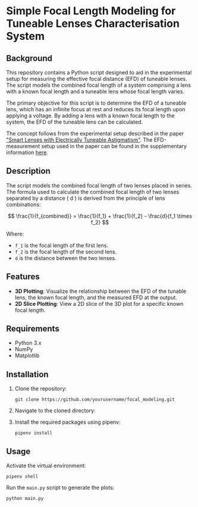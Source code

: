 # Simple Focal Length Modeling for Tuneable Lenses Characterisation System

## Background

This repository contains a Python script designed to aid in the experimental setup for measuring the effective focal distance (EFD) of tuneable lenses. The script models the combined focal length of a system comprising a lens with a known focal length and a tuneable lens whose focal length varies.

The primary objective for this script is to determine the EFD of a tuneable lens, which has an infinite focus at rest and reduces its focal length upon applying a voltage. By adding a lens with a known focal length to the system, the EFD of the tuneable lens can be calculated.

The concept follows from the experimental setup described in the paper ["Smart Lenses with Electrically Tuneable Astigmatism"](https://www.nature.com/articles/s41598-019-52168-8). The EFD-measurement setup used in the paper can be found in the supplementary information [here](https://static-content.springer.com/esm/art%3A10.1038%2Fs41598-019-52168-8/MediaObjects/41598_2019_52168_MOESM1_ESM.pdf).

## Description

The script models the combined focal length of two lenses placed in series. The formula used to calculate the combined focal length of two lenses separated by a distance \( d \) is derived from the principle of lens combinations:

$$
\frac{1}{f_{combined}} = \frac{1}{f_1} + \frac{1}{f_2} - \frac{d}{f_1 \times f_2}
$$

Where:
- `f_1` is the focal length of the first lens.
- `f_2` is the focal length of the second lens.
- `d` is the distance between the two lenses.


## Features

- **3D Plotting**: Visualize the relationship between the EFD of the tunable lens, the known focal length, and the measured EFD at the output.
- **2D Slice Plotting**: View a 2D slice of the 3D plot for a specific known focal length.

## Requirements

- Python 3.x
- NumPy
- Matplotlib

## Installation

1. Clone the repository:
    ```
    git clone https://github.com/yourusername/focal_modeling.git
    ```

2. Navigate to the cloned directory:

3. Install the required packages using pipenv:
    ```
    pipenv install
    ```


## Usage

Activate the virtual environment:

```
pipenv shell
```


Run the `main.py` script to generate the plots:

```
python main.py
```

